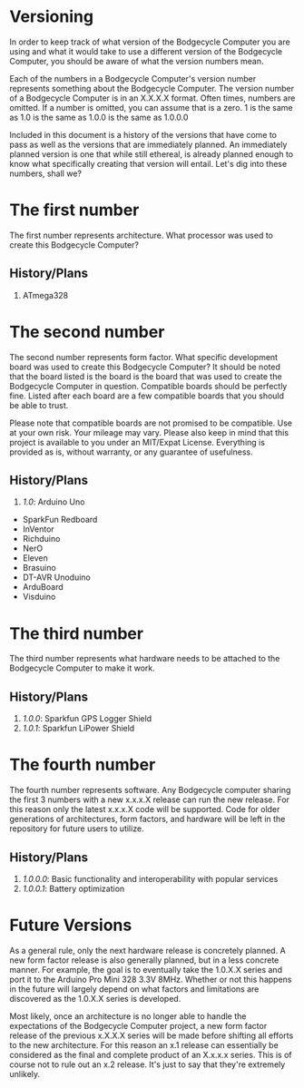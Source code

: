 # Versioning
In order to keep track of what version of the Bodgecycle Computer you are using
and what it would take to use a different version of the Bodgecycle Computer,
you should be aware of what the version numbers mean.

Each of the numbers in a Bodgecycle Computer's version number represents
something about the Bodgecycle Computer. The version number of a Bodgecycle
Computer is in an X.X.X.X format. Often times, numbers are omitted. If a number
is omitted, you can assume that is a zero. 1 is the same as 1.0 is the same as
1.0.0 is the same as 1.0.0.0

Included in this document is a history of the versions that have come to pass
as well as the versions that are immediately planned. An immediately planned
version is one that while still ethereal, is already planned enough to know
what specifically creating that version will entail. Let's dig into these
numbers, shall we?

# The first number
The first number represents architecture. What processor was used to create
this Bodgecycle Computer?

## History/Plans
1. ATmega328

# The second number
The second number represents form factor. What specific development board was
used to create this Bodgecycle Computer? It should be noted that the board
listed is the board is the board that was used to create the Bodgecycle
Computer in question. Compatible boards should be perfectly fine. Listed after
each board are a few compatible boards that you should be able to trust.

Please note that compatible boards are not promised to be compatible. Use at
your own risk. Your mileage may vary. Please also keep in mind that this
project is available to you under an MIT/Expat License. Everything is provided
as is, without warranty, or any guarantee of usefulness.

## History/Plans
1. *1.0*: Arduino Uno
  * SparkFun Redboard
  * InVentor
  * Richduino
  * NerO
  * Eleven
  * Brasuino
  * DT-AVR Unoduino
  * ArduBoard
  * Visduino

# The third number
The third number represents what hardware needs to be attached to the
Bodgecycle Computer to make it work.

## History/Plans
1. *1.0.0*: Sparkfun GPS Logger Shield
2. *1.0.1*: Sparkfun LiPower Shield

# The fourth number
The fourth number represents software. Any Bodgecycle computer sharing the
first 3 numbers with a new x.x.x.X release can run the new release. For this
reason only the latest x.x.x.X code will be supported. Code for older
generations of architectures, form factors, and hardware will be left in the
repository for future users to utilize.

## History/Plans
1. *1.0.0.0*: Basic functionality and interoperability with popular services
2. *1.0.0.1*: Battery optimization

# Future Versions
As a general rule, only the next hardware release is concretely planned. A new
form factor release is also generally planned, but in a less concrete manner.
For example, the goal is to eventually take the 1.0.X.X series and port it to
the Arduino Pro Mini 328 3.3V 8MHz. Whether or not this happens in the future
will largely depend on what factors and limitations are discovered as the
1.0.X.X series is developed.

Most likely, once an architecture is no longer able to handle the expectations
of the Bodgecycle Computer project, a new form factor release of the previous
x.X.X.X series will be made before shifting all efforts to the new
architecture. For this reason an x.1 release can essentially be considered as
the final and complete product of an X.x.x.x series. This is of course not to
rule out an x.2 release. It's just to say that they're extremely unlikely.
